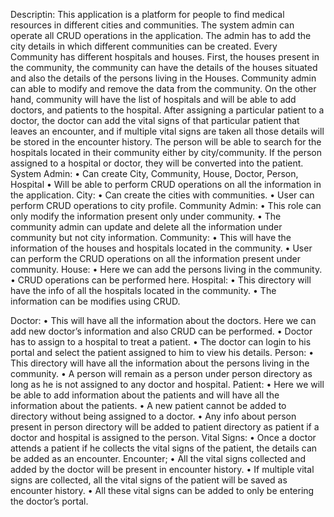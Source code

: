 Descriptin: 
This application is a platform for people to find medical resources in different cities and communities. 
The system admin can operate all CRUD operations in the application. The admin has to add the city details in which different communities can be created. Every Community has different hospitals and houses. First, the houses present in the community, the community can have the details of the houses situated and also the details of the persons living in the Houses.
Community admin can able to modify and remove the data from the community. 
On the other hand, community will have the list of hospitals and will be able to add doctors, and patients to the hospital. After assigning a particular patient to a doctor, the doctor can add the vital signs of that particular patient that leaves an encounter, and if multiple vital signs are taken all those details will be stored in the encounter history. 
The person will be able to search for the hospitals located in their community either by city/community. If the person assigned to a hospital or doctor, they will be converted into the patient.
System Admin:
•	Can create City, Community, House, Doctor, Person, Hospital
•	Will be able to perform CRUD operations on all the information in the application.
City:
•	Can create the cities with communities.
•	User can perform CRUD operations to city profile.
Community Admin:
•	This role can only modify the information present only under community.
•	The community admin can update and delete all the information under community but not city information.
Community:
•	This will have the information of the houses and hospitals located in the community.
•	User can perform the CRUD operations on all the information present under community.
House:
•	Here we can add the persons living in the community.
•	CRUD operations can be performed here.
Hospital:
•	This directory will have the info of all the hospitals located in the community.
•	The information can be modifies using CRUD.


Doctor:
•	This will have all the information about the doctors. Here we can add new doctor’s information and also CRUD can be performed.
•	Doctor has to assign to a hospital to treat a patient.
•	The doctor can login to his portal and select the patient assigned to him to view his details.
Person:
•	This directory will have all the information about the persons living in the community.
•	A person will remain as a person under person directory as long as he is not assigned to any doctor and hospital.
Patient:
•	Here we will be able to add information about the patients and will have all the information about the patients.
•	A new patient cannot be added to directory without being assigned to a doctor.
•	Any info about person present in person directory will be added to patient directory as patient if a doctor and hospital is assigned to the person.
Vital Signs:
•	Once a doctor attends a patient if he collects the vital signs of the patient, the details can be added as an encounter.
Encounter;
•	All the vital signs collected and added by the doctor will be present in encounter history.
•	If multiple vital signs are collected, all the vital signs of the patient will be saved as encounter history.
•	All these vital signs can be added to only be entering the doctor’s portal.

 


